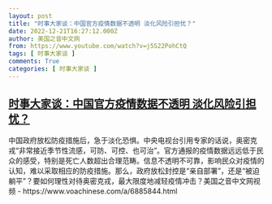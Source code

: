 ```yaml
---
layout: post
title: "时事大家谈：中国官方疫情数据不透明 淡化风险引担忧？"
date: 2022-12-21T16:27:12.000Z
author: 美国之音中文网
from: https://www.youtube.com/watch?v=j5S22PohCtQ
tags: [ 时事大家谈 ]
comments: True
categories: [ 时事大家谈 ]
---
```

<!--1671640032000-->
[时事大家谈：中国官方疫情数据不透明 淡化风险引担忧？](https://www.youtube.com/watch?v=j5S22PohCtQ)
------

<div>
中国政府放松防疫措施后，急于淡化恐惧。中央电视台引用专家的话说，奥密克戎“非常接近季节性流感，可防、可控、也可治”。官方通报的疫情数据远远低于民众的感受，特别是死亡人数超出合理范畴。信息不透明不可靠，影响民众对疫情的认知，难以采取相应的防疫措施。那么，政府放松封控是“亲自部署”，还是“被迫躺平”？要如何理性对待奥密克戎，最大限度地减轻疫情冲击？美国之音中文网视频 - https://www.voachinese.com/a/6885844.html
</div>
